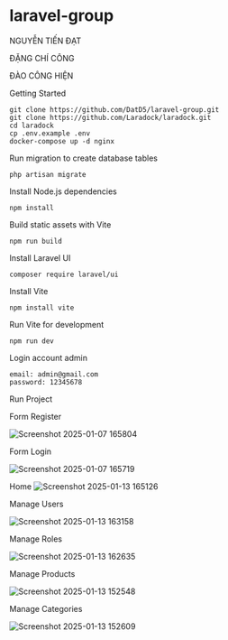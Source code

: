 
# laravel-group

NGUYỄN TIẾN ĐẠT

ĐẶNG CHÍ CÔNG

ĐÀO CÔNG HIỆN


Getting Started

    git clone https://github.com/DatD5/laravel-group.git
    git clone https://github.com/Laradock/laradock.git
    cd laradock
    cp .env.example .env
    docker-compose up -d nginx
Run migration to create database tables

    php artisan migrate

Install Node.js dependencies

    npm install

Build static assets with Vite

    npm run build

Install Laravel UI

    composer require laravel/ui

Install Vite

    npm install vite

Run Vite for development

    npm run dev
    
Login account admin

    email: admin@gmail.com
    password: 12345678


Run Project

Form Register


![Screenshot 2025-01-07 165804](https://github.com/user-attachments/assets/62d8116e-4183-4fdf-b641-665678db9c39)


Form Login

![Screenshot 2025-01-07 165719](https://github.com/user-attachments/assets/cedce215-2a53-49c5-9738-fafc6385ba6f)

Home 
![Screenshot 2025-01-13 165126](https://github.com/user-attachments/assets/20d66814-eec5-49c1-a5cf-7bbbdf40a15f)

Manage Users

![Screenshot 2025-01-13 163158](https://github.com/user-attachments/assets/55b68936-bee7-43c0-9b9c-3fe626ef062d)


Manage Roles

![Screenshot 2025-01-13 162635](https://github.com/user-attachments/assets/6b4e7b85-d565-424b-a3ea-2a3a8f24603e)


Manage Products

![Screenshot 2025-01-13 152548](https://github.com/user-attachments/assets/65a8b02f-de88-4116-a067-b92e5f1b0ab7)


Manage Categories

![Screenshot 2025-01-13 152609](https://github.com/user-attachments/assets/8827f205-d675-4cc1-9ba6-5a483240d895)





